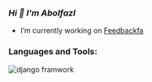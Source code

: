 ### *Hi 👋 I'm Abolfazl*
- I’m currently working on [Feedbackfa](https://github.com/feedbackfa)

### Languages and Tools:
![django framwork](https://www.djangoproject.com/)
<!--
**abolfazl-gol/abolfazl-gol** is a ✨ _special_ ✨ repository because its `README.md` (this file) appears on your GitHub profile.

Here are some ideas to get you started:

- 🔭 I’m currently working on 
- 🌱 I’m currently learning ...
- 👯 I’m looking to collaborate on ...
- 🤔 I’m looking for help with ...
- 💬 Ask me about ...
- 📫 How to reach me: ...
- 😄 Pronouns: ...
- ⚡ Fun fact: ...
-->
